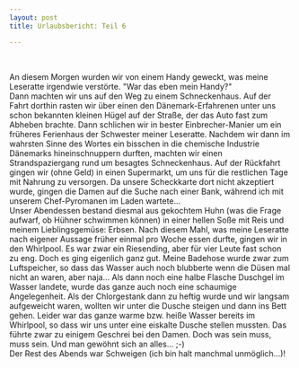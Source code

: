 ```yaml
---
layout: post
title: Urlaubsbericht: Teil 6

---
```


 

An diesem Morgen wurden wir von einem Handy geweckt, was meine Leseratte irgendwie verstörte. "War das eben mein Handy?"  
Dann machten wir uns auf den Weg zu einem Schneckenhaus. Auf der Fahrt dorthin rasten wir über einen den Dänemark-Erfahrenen unter uns schon bekannten kleinen Hügel auf der Straße, der das Auto fast zum Abheben brachte. Dann schlichen wir in bester Einbrecher-Manier um ein früheres Ferienhaus der Schwester meiner Leseratte. Nachdem wir dann im wahrsten Sinne des Wortes ein bisschen in die chemische Industrie Dänemarks hineinschnuppern durften, machten wir einen Strandspaziergang rund um besagtes Schneckenhaus. Auf der Rückfahrt gingen wir (ohne Geld) in einen Supermarkt, um uns für die restlichen Tage mit Nahrung zu versorgen. Da unsere Scheckkarte dort nicht akzeptiert wurde, gingen die Damen auf die Suche nach einer Bank, während ich mit unserem Chef-Pyromanen im Laden wartete...  
Unser Abendessen bestand diesmal aus gekochtem Huhn (was die Frage aufwarf, ob Hühner schwimmen können) in einer hellen Soße mit Reis und meinem Lieblingsgemüse: Erbsen. Nach diesem Mahl, was meine Leseratte nach eigener Aussage früher einmal pro Woche essen durfte, gingen wir in den Whirlpool. Es war zwar ein Riesending, aber für vier Leute fast schon zu eng. Doch es ging eigenlich ganz gut. Meine Badehose wurde zwar zum Luftspeicher, so dass das Wasser auch noch blubberte wenn die Düsen mal nicht an waren, aber naja... Als dann noch eine halbe Flasche Duschgel im Wasser landete, wurde das ganze auch noch eine schaumige Angelegenheit. Als der Chlorgestank dann zu heftig wurde und wir langsam aufgeweicht waren, wollten wir unter die Dusche steigen und dann ins Bett gehen. Leider war das ganze warme bzw. heiße Wasser bereits im Whirlpool, so dass wir uns unter eine eiskalte Dusche stellen mussten. Das führte zwar zu einigem Geschrei bei den Damen. Doch was sein muss, muss sein. Und man gewöhnt sich an alles... ;-)  
Der Rest des Abends war Schweigen (ich bin halt manchmal unmöglich...)!
